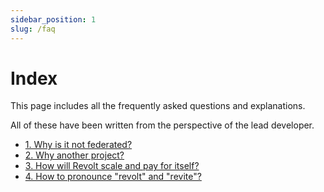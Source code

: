 ```yaml
---
sidebar_position: 1
slug: /faq
---
```


# Index

This page includes all the frequently asked questions and explanations.

All of these have been written from the perspective of the lead developer.

- [1. Why is it not federated?](/faq/federation)
- [2. Why another project?](/faq/why_new)
- [3. How will Revolt scale and pay for itself?](/faq/monetisation)
- [4. How to pronounce "revolt" and "revite"?](/faq/pronounce.md)
